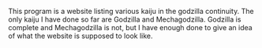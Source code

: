 This program is a website listing various kaiju in the godzilla continuity.
The only kaiju I have done so far are Godzilla and Mechagodzilla.
Godzilla is complete and Mechagodzilla is not, but I have enough done to give an idea of what the website is supposed to look like.
